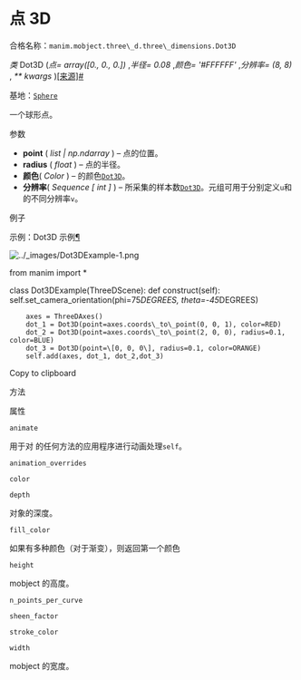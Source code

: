 # 点 3D 

合格名称：`manim.mobject.three\_d.three\_dimensions.Dot3D`

_类_ Dot3D (_点= array(\[0., 0., 0.\])_ ,_半径= 0.08_ ,_颜色= '#FFFFFF'_ ,_分辨率= (8, 8)_ , _\*\* kwargs_ )[\[来源\]](../_modules/manim/mobject/three_d/three_dimensions.html#Dot3D)[#](#manim.mobject.three_d.three_dimensions.Dot3D "此定义的固定链接")

基地：[`Sphere`](manim.mobject.three_d.three_dimensions.Sphere.html#manim.mobject.three_d.three_dimensions.Sphere "manim.mobject. Three_d. Three_dimensions.Sphere")

一个球形点。

参数

- **point** ( _list_ _|_ _np.ndarray_ ) – 点的位置。
- **radius** ( _float_ ) – 点的半径。
- **颜色**( _Color_ ) – 的颜色[`Dot3D`](#manim.mobject.three_d.three_dimensions.Dot3D "manim.mobject. Three_d. Three_dimensions.Dot3D")。
- **分辨率**( _Sequence_ _\[_ _int_ _\]_ ) – 所采集的样本数[`Dot3D`](#manim.mobject.three_d.three_dimensions.Dot3D "manim.mobject. Three_d. Three_dimensions.Dot3D")。元组可用于分别定义`u`和的不同分辨率`v`。

例子

示例：Dot3D 示例[¶](#dot3dexample)

![../_images/Dot3DExample-1.png](../_images/Dot3DExample-1.png)

from manim import \*

class Dot3DExample(ThreeDScene):
def construct(self):
self.set_camera_orientation(phi=75*DEGREES, theta=-45*DEGREES)

        axes = ThreeDAxes()
        dot_1 = Dot3D(point=axes.coords\_to\_point(0, 0, 1), color=RED)
        dot_2 = Dot3D(point=axes.coords\_to\_point(2, 0, 0), radius=0.1, color=BLUE)
        dot_3 = Dot3D(point=\[0, 0, 0\], radius=0.1, color=ORANGE)
        self.add(axes, dot_1, dot_2,dot_3)

Copy to clipboard

方法

属性

`animate`

用于对 的任何方法的应用程序进行动画处理`self`。

`animation_overrides`

`color`

`depth`

对象的深度。

`fill_color`

如果有多种颜色（对于渐变），则返回第一个颜色

`height`

mobject 的高度。

`n_points_per_curve`

`sheen_factor`

`stroke_color`

`width`

mobject 的宽度。
